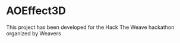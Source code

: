 # AOEffect3D
 This project has been developed for the Hack The Weave hackathon organized by Weavers
